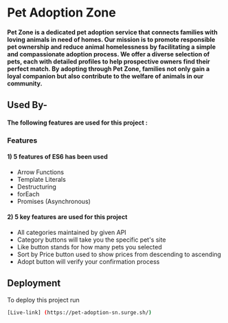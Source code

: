 # Pet Adoption Zone

#### Pet Zone is a dedicated pet adoption service that connects families with loving animals in need of homes. Our mission is to promote responsible pet ownership and reduce animal homelessness by facilitating a simple and compassionate adoption process. We offer a diverse selection of pets, each with detailed profiles to help prospective owners find their perfect match. By adopting through Pet Zone, families not only gain a loyal companion but also contribute to the welfare of animals in our community.

## Used By-
#### The following features are used for this project : 
### Features
#### 1) 5 features of ES6 has been used
- Arrow Functions
- Template Literals
- Destructuring 
- forEach
- Promises (Asynchronous)

#### 2) 5 key features are used for this project
- All categories maintained by given API
- Category buttons will take you the specific pet's site 
- Like button stands for how many pets you selected
- Sort by Price button used to show prices from descending to ascending
- Adopt button will verify your confirmation process 


## Deployment

To deploy this project run

```bash
[Live-link] (https://pet-adoption-sn.surge.sh/)
```
